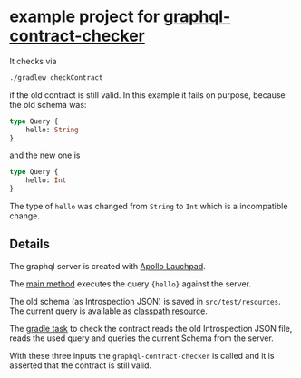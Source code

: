 # example project for [graphql-contract-checker](https://github.com/andimarek/graphql-contract-checker)
 
It checks via

```bash
./gradlew checkContract
```

if the old contract is still valid. In this example it fails on purpose, because the old schema was:

```graphql
type Query {
    hello: String
}
```

and the new one is 


```graphql
type Query {
    hello: Int
}
```

The type of `hello` was changed from `String` to `Int` which is a incompatible change.


## Details

The graphql server is created  with [Apollo Lauchpad](https://launchpad.graphql.com).

The [main method](src/main/java/Main.java) executes the query `{hello}` against the server.

The old schema (as Introspection JSON) is saved in `src/test/resources`. 
The current query is available as [classpath resource](src/main/resources/request.graphql).

The [gradle task](build.gradle#L45) to check the contract reads the old Introspection JSON file, 
reads the used query and queries the current Schema from the server.

With these three inputs the `graphql-contract-checker` is called and it is asserted that the contract is still valid. 
